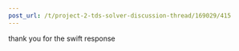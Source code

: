 ```yaml
---
post_url: /t/project-2-tds-solver-discussion-thread/169029/415
---
```

thank you for the swift response